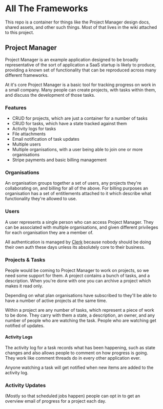 # All The Frameworks

This repo is a container for things like the Project Manager design docs,
shared assets, and other such things. Most of that lives in the wiki attached
to this project.

## Project Manager

Project Manager is an example application designed to be broadly representative
of the sort of application a SaaS startup is likely to produce, providing a
known set of functionality that can be reproduced across many different
frameworks.

At it's core Project Manager is a basic tool for tracking progress on work in a
small company. Many people can create projects, with tasks within them, and
discuss the development of those tasks.

### Features

* CRUD for projects, which are just a container for a number of tasks
* CRUD for tasks, which have a state tracked against them
* Activity logs for tasks
* File attachments
* Email notification of task updates
* Multiple users
* Multiple organisations, with a user being able to join one or more organisations
* Stripe payments and basic billing management

### Organisations

An organisation groups together a set of users, any projects they're collaborating
on, and billing for all of the above. For billing purposes an organisation has
a set of entitlements attached to it which describe what functionality they're
allowed to use.

### Users

A user represents a single person who can access Project Manager. They can be
associated with multiple organisations, and given different privileges for each
organisation they are a member of.

All authentication is managed by [Clerk](https://clerk.dev) because nobody
should be doing their own auth these days unless its absolutely core to their
business.

### Projects & Tasks

People would be coming to Project Manager to work on projects, so we need some
support for them. A project contains a bunch of tasks, and a description. When
you're done with one you can archive a project which makes it read only.

Depending on what plan organisations have subscribed to they'll be able to have
a number of active projects at the same time.

Within a project are any number of tasks, which represent a piece of work to be
done. They carry with them a state, a description, an owner, and any number of
people who are watching the task. People who are watching get notified of updates.

#### Activity Logs

The activity log for a task records what has been happening, such as state changes
and also allows people to comment on how progress is going. They work like comment
threads do in every other application ever.

Anyone watching a task will get notified when new items are added to the activity
log.

### Activity Updates

(Mostly so that scheduled jobs happen) people can opt in to get an overview email
of progress for a project each day.
